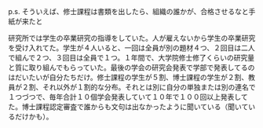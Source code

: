 p.s. そういえば、修士課程は書類を出したら、組織の誰かが、合格させるなと手紙が来たと

研究所では学生の卒業研究の指導をしていた。人が雇えないから学生の卒業研究を受け入れてた。学生が４人いると、一回は全員が別の題材４つ、２回目は二人で組んで２つ、３回目は全員で１つ。１年間で、大学院修士修了くらいの研究量と質に取り組んでもらっていた。最後の学会の研究会発表で学部で発表してるのはだいたいが自分たちだけ。修士課程の学生が５割、博士課程の学生が２割、教員が２割、それ以外が１割的な分布。それとは別に自分の単独または別の連名で１つづつで、毎年合計１０個学会発表していて１０年で１００回以上発表してた。博士課程認定審査で誰からも文句は出なかったように聞いている（聞いているだけかも）。
